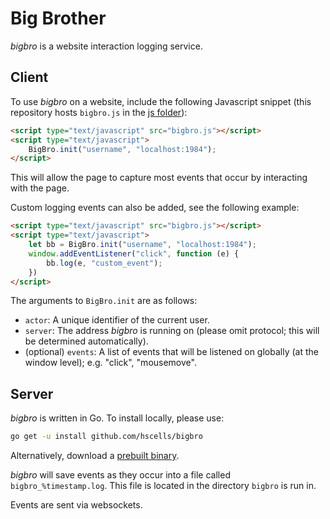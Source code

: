 # Big Brother

_bigbro_ is a website interaction logging service. 

## Client

To use _bigbro_ on a website, include the following Javascript snippet (this repository hosts `bigbro.js` in the [js folder](js)):

```html
<script type="text/javascript" src="bigbro.js"></script>
<script type="text/javascript">
    BigBro.init("username", "localhost:1984");
</script>
```

This will allow the page to capture most events that occur by interacting with the page.

Custom logging events can also be added, see the following example:

```html
<script type="text/javascript" src="bigbro.js"></script>
<script type="text/javascript">
    let bb = BigBro.init("username", "localhost:1984");
    window.addEventListener("click", function (e) {
        bb.log(e, "custom_event");
    })
</script>
```

The arguments to `BigBro.init` are as follows:

 - `actor`: A unique identifier of the current user.
 - `server`: The address _bigbro_ is running on (please omit protocol; this will be determined automatically).
 - (optional) `events`: A list of events that will be listened on globally (at the window level); e.g. "click", "mousemove".

## Server

_bigbro_ is written in Go. To install locally, please use:

```bash
go get -u install github.com/hscells/bigbro
```

Alternatively, download a [prebuilt binary](https://github.com/hscells/bigbro/releases).

_bigbro_ will save events as they occur into a file called `bigbro_%timestamp.log`. This file is located in the directory `bigbro` is run in.

Events are sent via websockets.